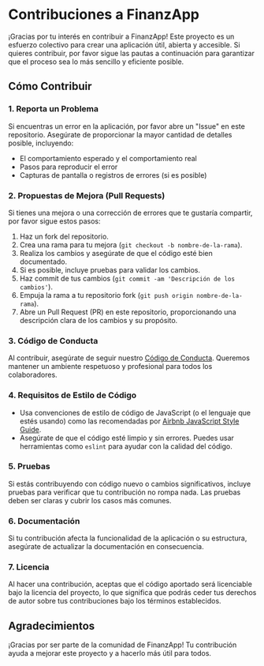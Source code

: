 # Contribuciones a FinanzApp

¡Gracias por tu interés en contribuir a FinanzApp! Este proyecto es un esfuerzo colectivo para crear una aplicación útil, abierta y accesible. Si quieres contribuir, por favor sigue las pautas a continuación para garantizar que el proceso sea lo más sencillo y eficiente posible.

## Cómo Contribuir

### 1. Reporta un Problema
Si encuentras un error en la aplicación, por favor abre un "Issue" en este repositorio. Asegúrate de proporcionar la mayor cantidad de detalles posible, incluyendo:

- El comportamiento esperado y el comportamiento real
- Pasos para reproducir el error
- Capturas de pantalla o registros de errores (si es posible)

### 2. Propuestas de Mejora (Pull Requests)
Si tienes una mejora o una corrección de errores que te gustaría compartir, por favor sigue estos pasos:

1. Haz un fork del repositorio.
2. Crea una rama para tu mejora (`git checkout -b nombre-de-la-rama`).
3. Realiza los cambios y asegúrate de que el código esté bien documentado.
4. Si es posible, incluye pruebas para validar los cambios.
5. Haz commit de tus cambios (`git commit -am 'Descripción de los cambios'`).
6. Empuja la rama a tu repositorio fork (`git push origin nombre-de-la-rama`).
7. Abre un Pull Request (PR) en este repositorio, proporcionando una descripción clara de los cambios y su propósito.

### 3. Código de Conducta
Al contribuir, asegúrate de seguir nuestro [Código de Conducta](./CODE_OF_CONDUCT.md). Queremos mantener un ambiente respetuoso y profesional para todos los colaboradores.

### 4. Requisitos de Estilo de Código
- Usa convenciones de estilo de código de JavaScript (o el lenguaje que estés usando) como las recomendadas por [Airbnb JavaScript Style Guide](https://github.com/airbnb/javascript).
- Asegúrate de que el código esté limpio y sin errores. Puedes usar herramientas como `eslint` para ayudar con la calidad del código.
  
### 5. Pruebas
Si estás contribuyendo con código nuevo o cambios significativos, incluye pruebas para verificar que tu contribución no rompa nada. Las pruebas deben ser claras y cubrir los casos más comunes.

### 6. Documentación
Si tu contribución afecta la funcionalidad de la aplicación o su estructura, asegúrate de actualizar la documentación en consecuencia.

### 7. Licencia
Al hacer una contribución, aceptas que el código aportado será licenciable bajo la licencia del proyecto, lo que significa que podrás ceder tus derechos de autor sobre tus contribuciones bajo los términos establecidos.

## Agradecimientos

¡Gracias por ser parte de la comunidad de FinanzApp! Tu contribución ayuda a mejorar este proyecto y a hacerlo más útil para todos.

